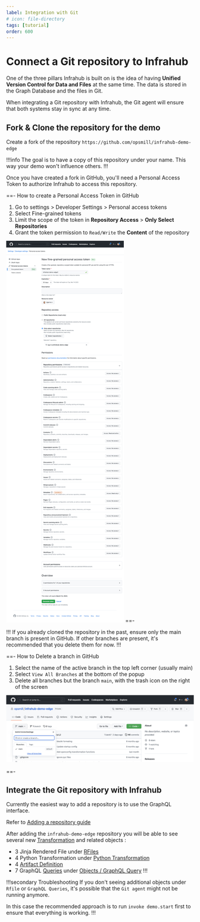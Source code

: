 ```yaml
---
label: Integration with Git
# icon: file-directory
tags: [tutorial]
order: 600
---
```


# Connect a Git repository to Infrahub

One of the three pillars Infrahub is built on is the idea of having **Unified Version Control for Data and Files** at the same time. The data is stored in the Graph Database and the files in Git.

When integrating a Git repository with Infrahub, the Git agent will ensure that both systems stay in sync at any time.

## Fork & Clone the repository for the demo

Create a fork of the repository `https://github.com/opsmill/infrahub-demo-edge`

!!!info
The goal is to have a copy of this repository under your name. This way your demo won't influence others.
!!!

Once you have created a fork in GitHub, you'll need a Personal Access Token to authorize Infrahub to access this repository.

==- How to create a Personal Access Token in GitHub

  1. Go to settings > Developer Settings > Personal access tokens
  2. Select Fine-grained tokens
  3. Limit the scope of the token in **Repository Access** > **Only Select Repositories**
  4. Grant the token permission to `Read/Write` the **Content** of the repository

  ![Fine-Grained Token](../../media/github_fined_grain_access_token_setup.png)
==-

!!!
If you already cloned the repository in the past, ensure only the main branch is present in GitHub.
If other branches are present, it's recommended that you delete them for now.
!!!

==- How to Delete a branch in GitHub

  1. Select the name of the active branch in the top left corner (usually main)
  2. Select `View All Branches` at the bottom of the popup
  3. Delete all branches but the branch `main`, with the trash icon on the right of the screen

  ![View all Branches](../../media/github_view_all_branches.png)

==-

## Integrate the Git repository with Infrahub

Currently the easiest way to add a repository is to use the GraphQL interface.

Refer to [Adding a repository guide](/guides/repository)

After adding the `infrahub-demo-edge` repository you will be able to see several new [Transformation](/topics/transformation) and related objects :
- 3 Jinja Rendered File under [RFiles](http://localhost:8000/objects/CoreRFile/)
- 4 Python Transformation under [Python Transformation](http://localhost:8000/objects/CoreTransformation)
- 4 [Artifact Definition](http://localhost:8000/objects/CoreArtifactDefinition)
- 7 GraphQL [Queries](/topics/graphql) under [Objects / GraphQL Query](http://localhost:8000/objects/GraphQLQuery/)
!!!

!!!secondary Troubleshooting
If you don't seeing additional objects under `Rfile` or `GraphQL Queries`, it's possible that the `Git agent` might not be running anymore.

In this case the recommended approach is to run `invoke demo.start` first to ensure that everything is working.
!!!
